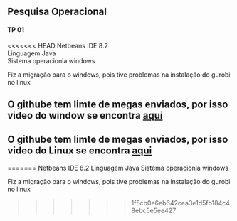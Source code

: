 ## Pesquisa Operacional 
#### TP 01

<<<<<<< HEAD
Netbeans IDE 8.2 <br>
Linguagem Java <br>
Sistema operacionla windows <br>

Fiz a migração para o windows, pois tive problemas na instalação do gurobi no linux <br>

## O githube tem limte de megas enviados, por isso video do window se encontra <a href="https://drive.google.com/file/d/1OhwsSIXeVzWPGP7HBg4bLsPbDYC-p7Kf/view?usp=sharing">aqui</a>
## O githube tem limte de megas enviados, por isso video do Linux se encontra <a href="https://drive.google.com/file/d/1ElJLdGlhQKGVp72afYGCp_UTcMFjT5hz/view?usp=sharing">aqui</a>

=======
Netbeans IDE 8.2
Linguagem Java
Sistema operacionla windows

Fiz a migração para o windows, pois tive problemas na instalação do gurobi no linux
>>>>>>> 1f5cb0e6eb642cea3e1d5fb184c48ebc5e5ee427

